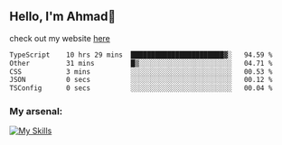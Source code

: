 
## Hello, I'm Ahmad👋

check out my website [here](https://ahmadalwi.com/)

<!--START_SECTION:waka-->

```txt
TypeScript    10 hrs 29 mins  ███████████████████████▓░   94.59 %
Other         31 mins         █▒░░░░░░░░░░░░░░░░░░░░░░░   04.71 %
CSS           3 mins          ░░░░░░░░░░░░░░░░░░░░░░░░░   00.53 %
JSON          0 secs          ░░░░░░░░░░░░░░░░░░░░░░░░░   00.12 %
TSConfig      0 secs          ░░░░░░░░░░░░░░░░░░░░░░░░░   00.04 %
```

<!--END_SECTION:waka-->

### My arsenal:

[![My Skills](https://skillicons.dev/icons?i=js,ts,py,go,react,nextjs,svelte,nodejs,django,tailwind,html,css,sass,firebase,mongodb,postgres,mysql,redis,git,github,docker,vscode,figma,godot)](https://skillicons.dev)
